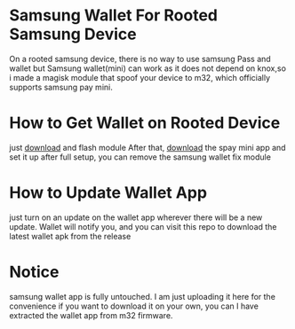 # Samsung Wallet For Rooted Samsung Device 
On a rooted samsung device, there is no way to use samsung Pass and wallet
but Samsung wallet(mini) can work as it does not depend on knox,so i made 
a magisk module that spoof your device to m32, which officially supports
samsung pay mini.
# How to Get Wallet on Rooted Device
just [download](https://github.com/TheBizarreAbhishek/Samsung-Wallet-Fix/releases/download/v1.0.0/Samsung.Wallet.Fix.zip) and flash module 
After that, [download](https://github.com/TheBizarreAbhishek/Samsung-Wallet-Fix/releases/download/v1.0.0/Samsung.Wallet_v5.5.24.552400232.apk) the spay mini app and set it up 
after full setup, you can remove the samsung wallet fix module 
# How to Update Wallet App
just turn on an update on the wallet app wherever there will be a new update. Wallet will notify you, and you can visit this repo to download the latest wallet apk from the release 
# Notice 
samsung wallet app is fully untouched. I am just uploading it here for the convenience 
if you want to download it on your own, you can 
I have extracted the wallet app from m32 firmware.
